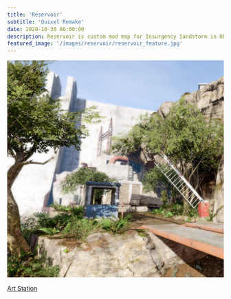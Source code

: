 ```yaml
---
title: 'Reservoir'
subtitle: 'Quixel Remake'
date: 2020-10-30 00:00:00
description: Reservoir is custom mod map for Insurgency Sandstorm in UE4.
featured_image: '/images/reservoir/reservoir_feature.jpg'
---
```


![](/images/reservoir/reservoir_feature.jpg)


<a href="https://www.artstation.com/artwork/14PzPZ" class="button button--large" style="padding:0px,10px;">Art Station</a>

<!-- ## About

Reservoir was something I worked on for a few weeks in my spare time. At the end of 2020 for a modding competition. Shelved due to a discussion about when the project started, just to be safe.
The setting is the out of bounds area of a map called Power Plant in the game Insurgency: Sandstorm. The level was created in UE4 on the Insurgency: Sandstorm mod tools, utilizing the modular models and texture sets provided rather than assembling custom assets for a change of pace.
A big goal of this project was to try to first form a meaningful gameplay design from what was a low poly structure at the edge of the original maps that the community would recognize. I also wanted to try use natural light as much as possible within the interiors and add a lot of verticality wherever possible.
I began this project by exporting the original level's nature geometry (massive rocks etc) and landscape so I could bake it into a combined landscape heightmap within Marmoset toolbag. This would allow me to sculpt and extend the cliffs which were originally formed of meshes. Additionally using a combination of buffer views, photoshop I exported the base texture of the landscape, cliffs and any background mountains as a single diffuse 4k x 8k texture that matched my intended new landscape size, more on that later.
To start in UE4 I setup my new level area with the baked and extended landscape to match the same world space of the original level, then made a copy of the original levels HLOD meshes for the structures to my project so that there was something to recognize outside of the play space.
The landscape utilizes two main materials.
The first is a modification of the SDK content to allow the slope based cliff textures to be triplanar projected.
I utilized an amazing 1 texture sample, UV based triplanar method that I came across for that (I now use this in all my projects, it's amazing!) https://blueprintue.com/blueprint/eb4yb3c9/
The second was applied to landscape components just outside of my intended play area and used the 4k x 8k texture to vastly simplify the shader instructions of the out of bounds areas, while preserving the original paint layers when viewed at a distance. A static switch materials instance with the triplanar cliff textures were layered on top for the component sections that contained cliffs.
From there the rest of the project and level in pictures is mostly from my own blocking and kitbashing of the SDK assets. I came back to the project later to experiment with lighting. -->